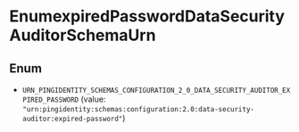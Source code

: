 

# EnumexpiredPasswordDataSecurityAuditorSchemaUrn

## Enum


* `URN_PINGIDENTITY_SCHEMAS_CONFIGURATION_2_0_DATA_SECURITY_AUDITOR_EXPIRED_PASSWORD` (value: `"urn:pingidentity:schemas:configuration:2.0:data-security-auditor:expired-password"`)



